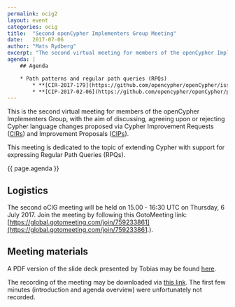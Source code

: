 ```yaml
---
permalink: ocig2
layout: event
categories: ocig
title:  "Second openCypher Implementers Group Meeting"
date:   2017-07-06
author: "Mats Rydberg"
excerpt: "The second virtual meeting for members of the openCypher Implementers Group."
agenda: |
    ## Agenda

    * Path patterns and regular path queries (RPQs)
        * **[CIR-2017-179](https://github.com/opencypher/openCypher/issues/179)**: Add support for regular path queries (RPQs) _(Tobias Lindaaker)_
        * **[CIP-2017-02-06](https://github.com/opencypher/openCypher/pull/187)**: Path Patterns _(Tobias Lindaaker)_
---
```

This is the second virtual meeting for members of the openCypher Implementers Group, with the aim of discussing, agreeing upon or rejecting Cypher language changes proposed via Cypher Improvement Requests (<a href="https://github.com/opencypher/openCypher/issues?q=is%3Aopen+is%3Aissue+label%3ACIR" target="_blank">CIRs</a>) and Improvement Proposals (<a href="/cips/" target="_blank">CIPs</a>).

This meeting is dedicated to the topic of extending Cypher with support for expressing Regular Path Queries (RPQs).

{{ page.agenda }}

## Logistics

The second oCIG meeting will be held on 15.00 - 16:30 UTC on Thursday, 6 July 2017.
Join the meeting by following this GotoMeeting link: [https://global.gotomeeting.com/join/759233861](https://global.gotomeeting.com/join/759233861.).

## Meeting materials

A PDF version of the slide deck presented by Tobias may be found [here](https://s3.amazonaws.com/artifacts.opencypher.org/website/ocig2/Path+Pattern+Queries+-+oCIG+2017-07-06.pdf).

The recording of the meeting may be downloaded via [this link](https://s3.amazonaws.com/artifacts.opencypher.org/website/ocig2/ocig2-recording.zip).
The first few minutes (introduction and agenda overview) were unfortunately not recorded.
